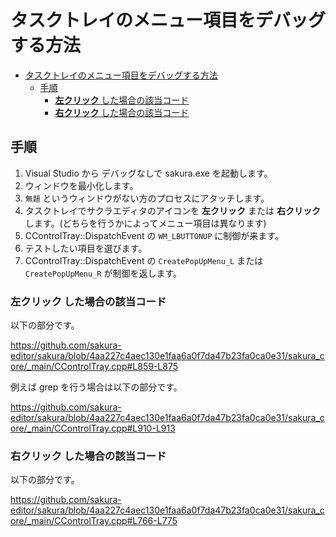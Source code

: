 
# タスクトレイのメニュー項目をデバッグする方法

<!-- TOC -->

- [タスクトレイのメニュー項目をデバッグする方法](#タスクトレイのメニュー項目をデバッグする方法)
    - [手順](#手順)
        - [**左クリック** した場合の該当コード](#左クリック-した場合の該当コード)
        - [**右クリック** した場合の該当コード](#右クリック-した場合の該当コード)

<!-- /TOC -->

## 手順

1. Visual Studio から デバッグなしで sakura.exe を起動します。
2. ウィンドウを最小化します。
3. `無題` というウィンドウがない方のプロセスにアタッチします。
4. タスクトレイでサクラエディタのアイコンを **左クリック** または **右クリック** します。(どちらを行うかによってメニュー項目は異なります)
5. CControlTray::DispatchEvent の `WM_LBUTTONUP` に制御が来ます。
6. テストしたい項目を選びます。
7. CControlTray::DispatchEvent の `CreatePopUpMenu_L` または `CreatePopUpMenu_R` が制御を返します。

### **左クリック** した場合の該当コード

以下の部分です。

https://github.com/sakura-editor/sakura/blob/4aa227c4aec130e1faa6a0f7da47b23fa0ca0e31/sakura_core/_main/CControlTray.cpp#L859-L875

例えば grep を行う場合は以下の部分です。

https://github.com/sakura-editor/sakura/blob/4aa227c4aec130e1faa6a0f7da47b23fa0ca0e31/sakura_core/_main/CControlTray.cpp#L910-L913

### **右クリック** した場合の該当コード

以下の部分です。

https://github.com/sakura-editor/sakura/blob/4aa227c4aec130e1faa6a0f7da47b23fa0ca0e31/sakura_core/_main/CControlTray.cpp#L766-L775

